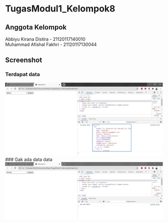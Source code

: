 # TugasModul1_Kelompok8
## Anggota Kelompok
Abbiyu Kirana Distira - 21120117140010 <br>
Muhammad Afishal Fakhri - 21120117130044

## Screenshot
### Terdapat data
<img src="ss Terdapat Data.jpg?raw=true">
### Gak ada data data
<img src="ss Gak ada data.jpg?raw=true">
